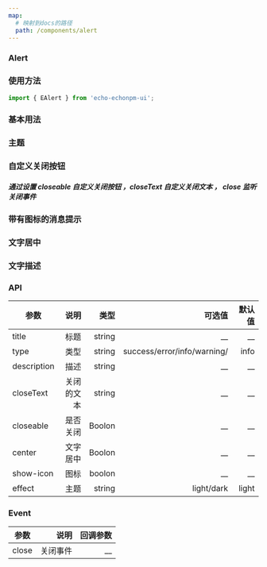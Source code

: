 ```yaml
---
map:
  # 映射到docs的路径
  path: /components/alert
---
```


### Alert

### 使用方法

```ts
import { EAlert } from 'echo-echonpm-ui';
```

### 基本用法

<demo src="./demo/demo.vue"
language="vue">
</demo>

### 主题

<demo src="./demo/effect.vue" language="vue" > </demo>

### 自定义关闭按钮

##### 通过设置 closeable 自定义关闭按钮 ，closeText 自定义关闭文本 ， close 监听关闭事件

<demo src="./demo/closeTable.vue" langusge="vue"></demo>

### 带有图标的消息提示

<demo src="./demo/icon.vue" language="vue"></demo>

### 文字居中

<demo src="./demo/center.vue" language="vue"></demo>

### 文字描述

<demo src="./demo/desrciption.vue" language="vue"></demo>

### API

| 参数        |       说明 |   类型 |                      可选值 | 默认值 |
| ----------- | ---------: | -----: | --------------------------: | -----: |
| title       |       标题 | string |                        \_\_ |   \_\_ |
| type        |       类型 | string | success/error/info/warning/ |   info |
| description |       描述 | string |                        \_\_ |   \_\_ |
| closeText   | 关闭的文本 | string |                        \_\_ |   \_\_ |
| closeable   |   是否关闭 | Boolon |                        \_\_ |   \_\_ |
| center      |   文字居中 | Boolon |                        \_\_ |   \_\_ |
| show-icon   |       图标 | boolon |                        \_\_ |   \_\_ |
| effect      |       主题 | string |                  light/dark |  light |

### Event

| 参数  |     说明 | 回调参数 |
| ----- | -------: | -------: |
| close | 关闭事件 |     \_\_ |
